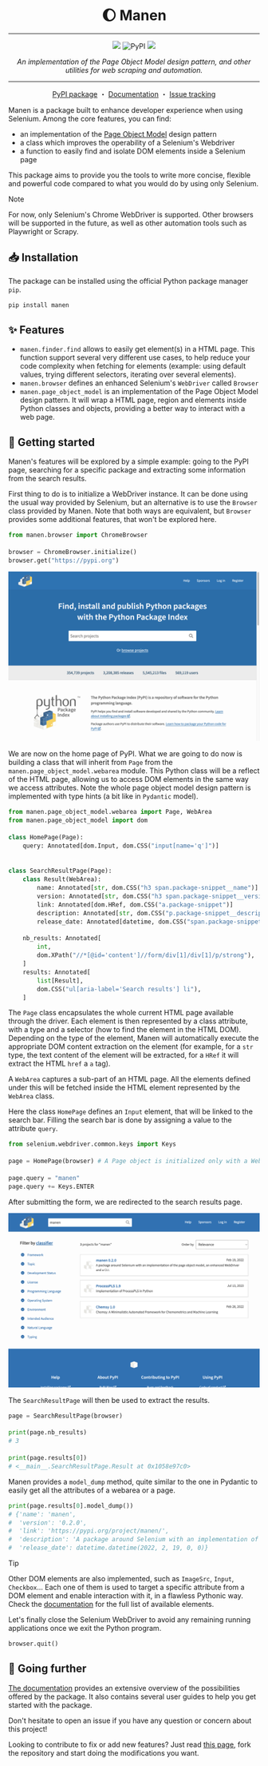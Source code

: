 <p align="center">
  <h1 align="center"> 🌔  Manen</h1>
</p>

---

<p align="center">
  <img src="https://img.shields.io/badge/python-%3E=3.10-informational?style=for-the-badge&logo=python">
  <img alt="PyPI" src="https://img.shields.io/pypi/v/manen?logo=pypi&style=for-the-badge">
  <img src="https://img.shields.io/badge/status-beta-yellow?style=for-the-badge">
</p>

<p align="center">
  <i>
    An implementation of the Page Object Model design pattern, and other utilities for web
    scraping and automation.
  </i>
</p>

---

<p align="center">
  <a href="https://pypi.org/project/manen">PyPI package</a>
  ・
  <a href="https://kodaho.github.io/manen/">Documentation</a>
  ・
  <a href="https://github.com/kodaho/manen/issues">Issue tracking</a>
</p>

Manen is a package built to enhance developer experience when using Selenium. Among the core
features, you can find:

- an implementation of the [Page Object Model](https://www.selenium.dev/documentation/en/guidelines_and_recommendations/page_object_models/)
  design pattern
- a class which improves the operability of a Selenium's Webdriver
- a function to easily find and isolate DOM elements inside a Selenium page

This package aims to provide you the tools to write more concise, flexible and powerful code
compared to what you would do by using only Selenium.

> [!NOTE]
> For now, only Selenium's Chrome WebDriver is supported. Other browsers will be supported in the
> future, as well as other automation tools such as Playwright or Scrapy.

## 📥 Installation

The package can be installed using the official Python package manager `pip`.

```bash
pip install manen
```

## ✨ Features

- `manen.finder.find` allows to easily get element(s) in a HTML page. This function support
  several very different use cases, to help reduce your code complexity when fetching for
  elements (example: using default values, trying different selectors, iterating over several
  elements).
- `manen.browser` defines an enhanced Selenium's `WebDriver` called `Browser`
- `manen.page_object_model` is an implementation of the Page Object Model design pattern. It
  will wrap a HTML page, region and elements inside Python classes and objects, providing a
  better way to interact with a web page.

## 🚀 Getting started

Manen's features will be explored by a simple example: going to the PyPI page, searching for a
specific package and extracting some information from the search results.

First thing to do is to initialize a WebDriver instance. It can be done using the usual way
provided by Selenium, but an alternative is to use the `Browser` class provided by Manen. Note
that both ways are equivalent, but `Browser` provides some additional features, that won't be
explored here.

```python
from manen.browser import ChromeBrowser

browser = ChromeBrowser.initialize()
browser.get("https://pypi.org")
```

![PyPI home page](./docs/assets/screenshot_pypi_home.png)

We are now on the home page of PyPI. What we are going to do now is building a class that will
inherit from `Page` from the `manen.page_object_model.webarea` module. This Python class will be
a reflect of the HTML page, allowing us to access DOM elements in the same way we access
attributes. Note the whole page object model design pattern is implemented with type hints (a bit
like in `Pydantic` model).

```python
from manen.page_object_model.webarea import Page, WebArea
from manen.page_object_model import dom

class HomePage(Page):
    query: Annotated[dom.Input, dom.CSS("input[name='q']")]


class SearchResultPage(Page):
    class Result(WebArea):
        name: Annotated[str, dom.CSS("h3 span.package-snippet__name")]
        version: Annotated[str, dom.CSS("h3 span.package-snippet__version")]
        link: Annotated[dom.HRef, dom.CSS("a.package-snippet")]
        description: Annotated[str, dom.CSS("p.package-snippet__description")]
        release_date: Annotated[datetime, dom.CSS("span.package-snippet__created")]

    nb_results: Annotated[
        int,
        dom.XPath("//*[@id='content']//form/div[1]/div[1]/p/strong"),
    ]
    results: Annotated[
        list[Result],
        dom.CSS("ul[aria-label='Search results'] li"),
    ]
```

The `Page` class encapsulates the whole current HTML page available through the driver. Each
element is then represented by a class attribute, with a type and a selector (how to find the
element in the HTML DOM). Depending on the type of the element, Manen will automatically execute
the appropriate DOM content extraction on the element (for example, for a `str` type, the text
content of the element will be extracted, for a `HRef` it will extract the HTML `href` a `a`
tag).

A `WebArea` captures a sub-part of an HTML page. All the elements defined under this will be
fetched inside the HTML element represented by the `WebArea` class.

Here the class `HomePage` defines an `Input` element, that will be linked to the search bar.
Filling the search bar is done by assigning a value to the attribute `query`.

```python
from selenium.webdriver.common.keys import Keys

page = HomePage(browser) # A Page object is initialized only with a WebDriver instance

page.query = "manen"
page.query += Keys.ENTER
```

After submitting the form, we are redirected to the search results page.

![PyPI home page](./docs/assets/screenshot_pypi_search_results.png)

The `SearchResultPage` will then be used to extract the results.

```python
page = SearchResultPage(browser)

print(page.nb_results)
# 3

print(page.results[0])
# <__main__.SearchResultPage.Result at 0x1058e97c0>
```

Manen provides a `model_dump` method, quite similar to the one in Pydantic to easily get all the
attributes of a webarea or a page.

```python
print(page.results[0].model_dump())
# {'name': 'manen',
#  'version': '0.2.0',
#  'link': 'https://pypi.org/project/manen/',
#  'description': 'A package around Selenium with an implementation of the page object model, an enhanced WebDriver and a CLI.',
#  'release_date': datetime.datetime(2022, 2, 19, 0, 0)}
```

> [!TIP]
> Other DOM elements are also implemented, such as `ImageSrc`, `Input`, `Checkbox`... Each one of
> them is used to target a specific attribute from a DOM element and enable interaction with it,
> in a flawless Pythonic way. Check the [documentation](https://kodaho.github.io/manen/) for the
> full list of available elements.

Let's finally close the Selenium WebDriver to avoid any remaining running applications once we
exit the Python program.

```python
browser.quit()
```

## 🦾 Going further

[The documentation](https://kodaho.github.io/manen/) provides an extensive overview of the
possibilities offered by the package. It also contains several user guides to help you get
started with the package.

Don't hesitate to open an issue if you have any question or concern about this project!

Looking to contribute to fix or add new features? Just read
[this page](https://kodaho.github.io/manen/contributing.html),
fork the repository and start doing the modifications you want.
